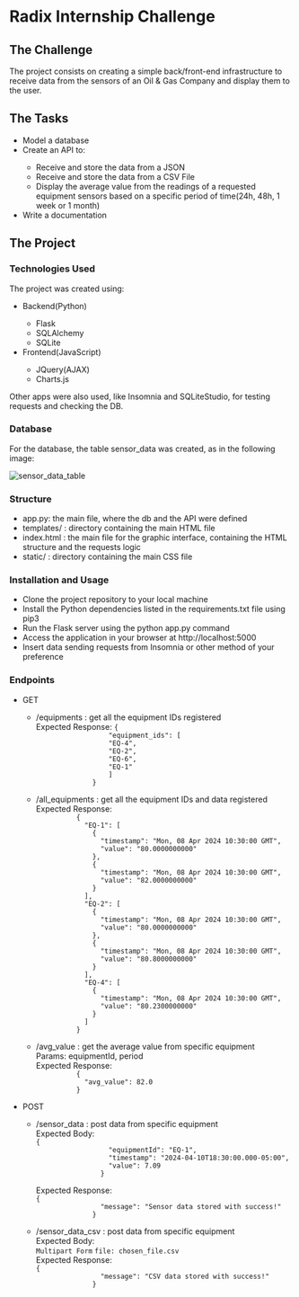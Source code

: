 <h1>Radix Internship Challenge</h1>

<h2>The Challenge</h2>
The project consists on creating a simple back/front-end infrastructure to receive data from the sensors of an Oil & Gas Company and display them to the user.

<h2>The Tasks</h2>
<ul>
  <li>Model a database</li>
  <li>Create an API to:</li>
  <ul>
    <li>Receive and store the data from a JSON</li>
    <li>Receive and store the data from a CSV File</li>
    <li>Display the average value from the readings of a requested equipment sensors based on a specific period of time(24h, 48h, 1 week or 1 month)</li>
  </ul>
  <li>Write a documentation</li>
</ul>

<h2>The Project</h2>
<h3>Technologies Used</h3>
  The project was created using: 
  <ul>
    <li>Backend(Python)</li>
      <ul>
        <li>Flask</li>
        <li>SQLAlchemy</li>
        <li>SQLite</li>
      </ul>
    <li>Frontend(JavaScript)</li>
      <ul>
        <li>JQuery(AJAX)</li>
        <li>Charts.js</li>
      </ul>
  </ul>

  Other apps were also used, like Insomnia and SQLiteStudio, for testing requests and checking the DB.
  
  <h3>Database</h3>
  For the database, the table sensor_data was created, as in the following image:
    
  ![sensor_data_table](https://github.com/guiSantiago/Desafio-Radix/assets/68828288/759dfbc4-fe7a-400c-8a69-80879aa27b37)
  
  <h3>Structure</h3>
  <ul>
  <li>app.py: the main file, where the db and the API were defined</li>
  <li>templates/ : directory containing the main HTML file </li>
    <li>index.html : the main file for the graphic interface, containing the HTML structure and the requests logic</li>
  <li>static/ : directory containing the main CSS file </li>
  </ul>

  <h3>Installation and Usage</h3>
  <ul>
  <li>Clone the project repository to your local machine</li>
  <li>Install the Python dependencies listed in the requirements.txt file using pip3</li>
  <li>Run the Flask server using the python app.py command</li>
  <li>Access the application in your browser at http://localhost:5000</li>
  <li>Insert data sending requests from Insomnia or other method of your preference</li>
  </ul>

  <h3>Endpoints</h3>
  <ul>
  <li>GET</li>
    <ul>
      <li>/equipments : get all the equipment IDs registered</li>
        Expected Response:
        <code>{
                  "equipment_ids": [
                  "EQ-4",
                  "EQ-2",
                  "EQ-6",
                  "EQ-1"
                  ]
              }
        </code>
      <li>/all_equipments : get all the equipment IDs and data registered</li>
         Expected Response:
        <code>
          {
            "EQ-1": [
              {
                "timestamp": "Mon, 08 Apr 2024 10:30:00 GMT",
                "value": "80.0000000000"
              },
              {
                "timestamp": "Mon, 08 Apr 2024 10:30:00 GMT",
                "value": "82.0000000000"
              }
            ],
            "EQ-2": [
              {
                "timestamp": "Mon, 08 Apr 2024 10:30:00 GMT",
                "value": "80.0000000000"
              },
              {
                "timestamp": "Mon, 08 Apr 2024 10:30:00 GMT",
                "value": "80.8000000000"
              }
            ],
            "EQ-4": [
              {
                "timestamp": "Mon, 08 Apr 2024 10:30:00 GMT",
                "value": "80.2300000000"
              }
            ]
          }
        </code>   
        <li>/avg_value : get the average value from specific equipment</li>
        Params: equipmentId, period <br>
        Expected Response:
        <code>
          {
            "avg_value": 82.0
          }
        </code>
    </ul>
    <li>POST</li>
    <ul>
      <li>/sensor_data : post data from specific equipment</li>
        Expected Body: <br>
         <code>{
                  "equipmentId": "EQ-1",
                  "timestamp": "2024-04-10T18:30:00.000-05:00",
                  "value": 7.09
                }  
        </code>
        <br>
        Expected Response:<br>
        <code>{
                "message": "Sensor data stored with success!"
              }
        </code>
      <li>/sensor_data_csv : post data from specific equipment</li>
        Expected Body: <br>
         <code>Multipart Form</code>
        <code>file: chosen_file.csv</code>
        <br>
        Expected Response:<br>
        <code>{
                "message": "CSV data stored with success!"
              }
        </code>
    </ul>
  </ul>

  

  






